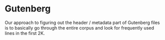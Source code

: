 # Gutenberg

Our approach to figuring out the header / metadata
part of Gutenberg files is to basically go 
through the entire corpus and look for frequently
used lines in the first 2K.
